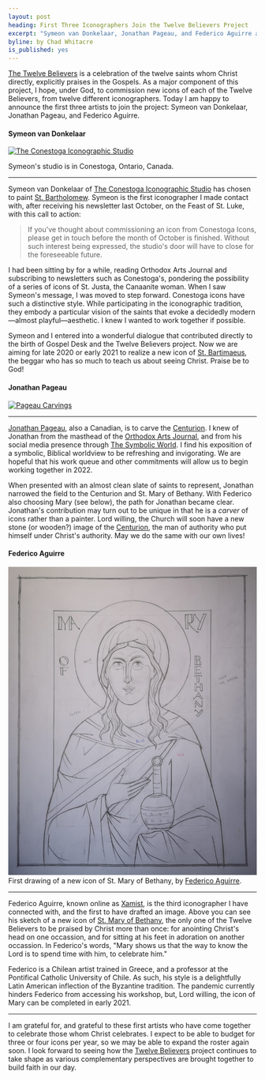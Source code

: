 ```yaml
---
layout: post
heading: First Three Iconographers Join the Twelve Believers Project
excerpt: "Symeon van Donkelaar, Jonathan Pageau, and Federico Aguirre are making new images of St. Bartimaeus, the Centurion, and St. Mary of Bethany."
byline: by Chad Whitacre
is_published: yes
---
```


[The Twelve Believers](/the-twelve-believers/) is a celebration of the twelve
saints whom Christ directly, explicitly praises in the Gospels. As a major
component of this project, I hope, under God, to commission new icons of each
of the Twelve Believers, from twelve different iconographers. Today I am happy
to announce the first three artists to join the project: Symeon van
Donkelaar, Jonathan Pageau, and Federico Aguirre.


#### Symeon van Donkelaar

[![The Conestoga Iconographic Studio](../conestoga-studio.jpg)](https://www.conestogaicons.com/about/)
<div class="caption">Symeon's studio is in Conestoga, Ontario, Canada.</div>

---

Symeon van Donkelaar of [The Conestoga Iconographic
Studio](https://www.conestogaicons.com/) has chosen to paint [St.
Bartholomew](/the-twelve-believers/st-bartimaeus/). Symeon is the first
iconographer I made contact with, after receiving his newsletter last October,
on the Feast of St. Luke, with this call to action:

> If you've thought about commissioning an icon from Conestoga Icons, please
> get in touch before the month of October is finished. Without such interest
> being expressed, the studio's door will have to close for the foreseeable
> future.

I had been sitting by for a while, reading Orthodox Arts Journal and
subscribing to newsletters such as Conestoga's, pondering the possibility of a
series of icons of St. Justa, the Canaanite woman. When I saw Symeon's message,
I was moved to step forward. Conestoga icons have such a distinctive style.
While participating in the iconographic tradition, they embody a particular
vision of the saints that evoke a decidedly modern—almost playful—aesthetic. I
knew I wanted to work together if possible.

Symeon and I entered into a wonderful dialogue that contributed directly to the
birth of Gospel Desk and the Twelve Believers project. Now we are aiming for
late 2020 or early 2021 to realize a new icon of [St.
Bartimaeus](/the-twelve-believers/st-bartimaeus/), the beggar who has so much
to teach us about seeing Christ. Praise be to God!


#### Jonathan Pageau

[![Pageau Carvings](../pageau-carvings.jpg)](https://pageaucarvings.com/)

---

[Jonathan Pageau](https://pageaucarvings.com/), also a Canadian, is to carve
the [Centurion](/the-twelve-believers/the-centurion/). I knew of Jonathan from
the masthead of the [Orthodox Arts Journal](https://orthodoxartsjournal.org/),
and from his social media presence through [The Symbolic
World](https://thesymbolicworld.com/). I find his exposition of a symbolic,
Biblical worldview to be refreshing and invigorating. We are hopeful that his
work queue and other commitments will allow us to begin working together in
2022.

When presented with an almost clean slate of saints to represent, Jonathan
narrowed the field to the Centurion and St. Mary of Bethany. With Federico also
choosing Mary (see below), the path for Jonathan became clear. Jonathan's
contribution may turn out to be unique in that he is a _carver_ of icons rather
than a painter. Lord willing, the Church will soon have a new stone (or
wooden?) image of the [Centurion](/the-twelve-believers/the-centurion/), the
man of authority who put himself under Christ's authority. May we do the same
with our own lives!



#### Federico Aguirre

<a href="/the-twelve-believers/st-mary-of-bethany/">
  <img src="/the-twelve-believers/st-mary-of-bethany/00.small.jpg"
    alt="St. Mary of Bethany, the twice-praised - first drawing">
</a>
<div class="caption">First drawing of a new icon of St. Mary of Bethany, by <a
href="https://www.xamist.com/">Federico Aguirre</a>.</div>

---

Federico Aguirre, known online as [Xamist](https://www.xamist.com/), is the
third iconographer I have connected with, and the first to have drafted an
image. Above you can see his sketch of a new icon of [St. Mary of
Bethany](/the-twelve-believers/st-mary-of-bethany/), the only one of the Twelve
Believers to be praised by Christ more than once: for anointing Christ's head
on one occassion, and for sitting at his feet in adoration on another
occassion. In Federico's words, "Mary shows us that the way to know the Lord is
to spend time with him, to celebrate him."

Federico is a Chilean artist trained in Greece, and a professor at the
Pontifical Catholic University of Chile. As such, his style is a delightfully
Latin American inflection of the Byzantine tradition. The pandemic currently
hinders Federico from accessing his workshop, but, Lord willing, the icon of
Mary can be completed in early 2021.

---

I am grateful for, and grateful to these first artists who have come together
to celebrate those whom Christ celebrates.  I expect to be able to budget for
three or four icons per year, so we may be able to expand the roster again
soon. I look forward to seeing how the [Twelve
Believers](/the-twelve-believers/) project continues to take shape as various
complementary perspectives are brought together to build faith in our day.
